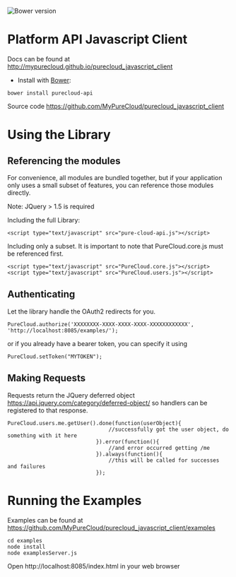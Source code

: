 ![Bower version](https://img.shields.io/bower/v/purecloud-api.svg)

# Platform API Javascript Client

Docs can be found at http://mypurecloud.github.io/purecloud_javascript_client
* Install with [Bower](http://bower.io):
```
bower install purecloud-api
```
Source code https://github.com/MyPureCloud/purecloud_javascript_client

# Using the Library
## Referencing the modules
For convenience, all modules are bundled together, but if your application only uses a small subset of features, you can reference those modules directly.

Note: JQuery > 1.5 is required

Including the full Library:
````
<script type="text/javascript" src="pure-cloud-api.js"></script>
````

Including only a subset.  It is important to note that PureCloud.core.js must be referenced first.
````
<script type="text/javascript" src="PureCloud.core.js"></script>
<script type="text/javascript" src="PureCloud.users.js"></script>
````


## Authenticating
Let the library handle the OAuth2 redirects for you.
```
PureCloud.authorize('XXXXXXXX-XXXX-XXXX-XXXX-XXXXXXXXXXXX', 'http://localhost:8085/examples/');
```

or if  you already have a bearer token, you can specify it using
```
PureCloud.setToken("MYTOKEN");
```


## Making Requests
Requests return the JQuery deferred object https://api.jquery.com/category/deferred-object/ so handlers can be registered to that response.
```
PureCloud.users.me.getUser().done(function(userObject){
                                //successfully got the user object, do something with it here
                            }).error(function(){
                                //and error occurred getting /me
                            }).always(function(){
                                //this will be called for successes and failures
                            });
```


# Running the Examples
Examples can be found at https://github.com/MyPureCloud/purecloud_javascript_client/examples
```
cd examples
node install
node examplesServer.js
```

Open http://localhost:8085/index.html in your web browser
